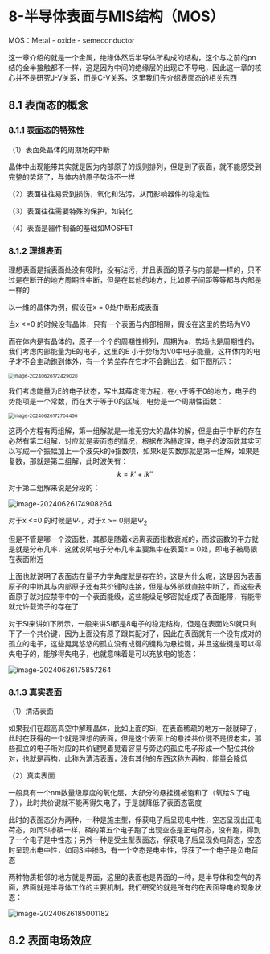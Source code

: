 # 8-半导体表面与MIS结构（MOS）

MOS：Metal - oxide - semeconductor

这一章介绍的就是一个金属，绝缘体然后半导体所构成的结构，这个与之前的pn结的金半接触都不一样，这是因为中间的绝缘层的出现它不导电，因此这一章的核心并不是研究J-V关系，而是C-V关系，这里我们先介绍表面态的相关东西

## 8.1 表面态的概念

### 8.1.1 表面态的特殊性

（1）表面处晶体的周期场的中断

晶体中出现能带其实就是因为内部原子的规则排列，但是到了表面，就不能感受到完整的势场了，与体内的原子势场不一样

（2）表面往往易受到损伤，氧化和沾污，从而影响器件的稳定性

（3）表面往往需要特殊的保护，如钝化

（4）表面是器件制备的基础如MOSFET

### 8.1.2 理想表面

理想表面是指表面处没有吸附，没有沾污，并且表面的原子与内部是一样的，只不过是在断开的地方周期性中断，但是在其他的地方，比如原子间距等等都与内部是一样的

 以一维的晶体为例，假设在x = 0处中断形成表面

当x <=0 的时候没有晶体，只有一个表面与内部相隔，假设在这里的势场为V0

而在体内是有晶体的，原子一个个的周期性排列，周期为a，势场也是周期性的，我们考虑内部能量为E的电子，这里的E 小于势场为V0中电子能量，这样体内的电子才不会主动跑到体外，有一个势垒存在它才不会跳出去，如下图所示：

<img src="https://typora-1310242472.cos.ap-nanjing.myqcloud.com/typora_img/image-20240626172429020.png" alt="image-20240626172429020" style="zoom:67%;" />

我们考虑能量为E的电子状态，写出其薛定谔方程，在小于等于0的地方，电子的势能项是一个常数，而在大于等于0的区域，电势是一个周期性函数：

<img src="https://typora-1310242472.cos.ap-nanjing.myqcloud.com/typora_img/image-20240626172704456.png" alt="image-20240626172704456" style="zoom:67%;" />

这两个方程有两组解，第一组解就是一维无穷大的晶体的解，但是由于中断的存在必然有第二组解，对应就是表面态的情况，根据布洛赫定理，电子的波函数其实可以写成一个振幅加上一个波矢k的e指数项，如果k是实数那就是第一组解，如果是复数，那就是第二组解，此时波矢有：
$$
k = k' + ik''
$$
对于第二组解来说是分段的：

![image-20240626174908264](https://typora-1310242472.cos.ap-nanjing.myqcloud.com/typora_img/image-20240626174908264.png)

对于x <=0 的时候是$\Psi_1$，对于x >= 0则是$\Psi_2$

但是不管是哪一个波函数，其都是随着x远离表面指数衰减的，而波函数的平方就是就是分布几率，这就说明电子分布几率主要集中在表面x = 0处，即电子被局限在表面附近

上面也就说明了表面态在量子力学角度就是存在的，这是为什么呢，这是因为表面原子的中断其与内部原子还有共价键的连接，但是与外部就直接中断了，而这些表面原子就对应禁带中的一个表面能级，这些能级足够密就组成了表面能带，有能带就允许载流子的存在了

对于Si来讲如下所示，一般来讲Si都是8电子的稳定结构，但是在表面处Si就只剩下了一个共价键，因为上面没有原子跟其配对了，因此在表面就有一个没有成对的孤立的电子，这些晃晃悠悠的孤立没有成键的键称为悬挂键，并且这些键是可以得失电子的，能够得失电子，也就意味着是可以充放电的能态：

![image-20240626175857264](https://typora-1310242472.cos.ap-nanjing.myqcloud.com/typora_img/image-20240626175857264.png)

### 8.1.3 真实表面

（1）清洁表面

如果我们在超高真空中解理晶体，比如上面的Si，在表面稀疏的地方一敲就碎了，此时在获得的一个就是理想的表面，但是这个表面上的悬挂共价键不是很老实，那些孤立的电子所对应的共价键晃着晃着容易与旁边的孤立电子形成一个配位共价对，也就是再构，此称为清洁表面，没有其他的东西这称为再构，能量会降低

（2）真实表面

一般具有一个nm数量级厚度的氧化层，大部分的悬挂键被饱和了（氧给Si了电子），此时共价键就不能再得失电子，于是就降低了表面态密度

此时的表面态分为两种，一种是施主型，俘获电子后呈现电中性，空态呈现出正电荷态，如同Si掺磷一样，磷的第五个电子跑了出现空态是正电荷态，没有跑，得到了一个电子是中性态；另外一种是受主型表面态，俘获电子后呈现负电荷态，空态时呈现出电中性，如同Si中掺B，有一个空态是电中性，俘获了一个电子是负电荷态

两种物质相邻的地方就是界面，这里的表面也是界面的一种，是半导体和空气的界面，界面就是半导体工作的主要机制，我们研究的就是所有的在表面导电的现象状态：

![image-20240626185001182](https://typora-1310242472.cos.ap-nanjing.myqcloud.com/typora_img/image-20240626185001182.png)

## 8.2 表面电场效应



